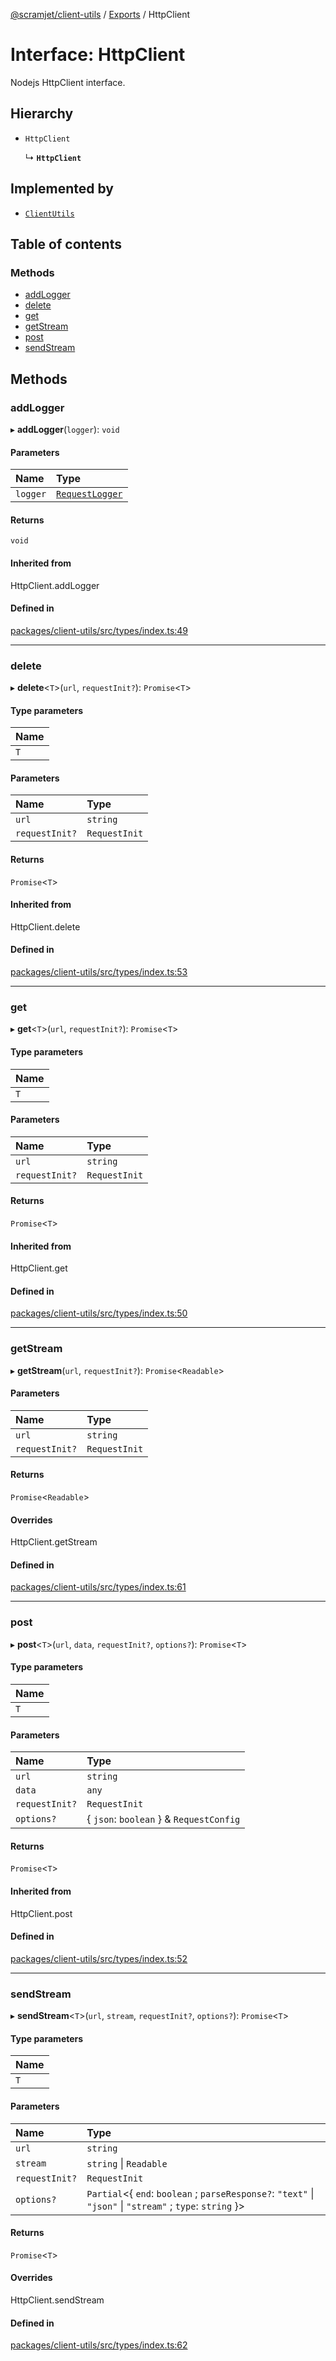 [@scramjet/client-utils](../README.md) / [Exports](../modules.md) / HttpClient

# Interface: HttpClient

Nodejs HttpClient interface.

## Hierarchy

- `HttpClient`

  ↳ **`HttpClient`**

## Implemented by

- [`ClientUtils`](../classes/ClientUtils.md)

## Table of contents

### Methods

- [addLogger](HttpClient.md#addlogger)
- [delete](HttpClient.md#delete)
- [get](HttpClient.md#get)
- [getStream](HttpClient.md#getstream)
- [post](HttpClient.md#post)
- [sendStream](HttpClient.md#sendstream)

## Methods

### addLogger

▸ **addLogger**(`logger`): `void`

#### Parameters

| Name | Type |
| :------ | :------ |
| `logger` | [`RequestLogger`](../modules.md#requestlogger) |

#### Returns

`void`

#### Inherited from

HttpClient.addLogger

#### Defined in

[packages/client-utils/src/types/index.ts:49](https://github.com/scramjetorg/transform-hub/blob/HEAD/packages/client-utils/src/types/index.ts#L49)

___

### delete

▸ **delete**<`T`\>(`url`, `requestInit?`): `Promise`<`T`\>

#### Type parameters

| Name |
| :------ |
| `T` |

#### Parameters

| Name | Type |
| :------ | :------ |
| `url` | `string` |
| `requestInit?` | `RequestInit` |

#### Returns

`Promise`<`T`\>

#### Inherited from

HttpClient.delete

#### Defined in

[packages/client-utils/src/types/index.ts:53](https://github.com/scramjetorg/transform-hub/blob/HEAD/packages/client-utils/src/types/index.ts#L53)

___

### get

▸ **get**<`T`\>(`url`, `requestInit?`): `Promise`<`T`\>

#### Type parameters

| Name |
| :------ |
| `T` |

#### Parameters

| Name | Type |
| :------ | :------ |
| `url` | `string` |
| `requestInit?` | `RequestInit` |

#### Returns

`Promise`<`T`\>

#### Inherited from

HttpClient.get

#### Defined in

[packages/client-utils/src/types/index.ts:50](https://github.com/scramjetorg/transform-hub/blob/HEAD/packages/client-utils/src/types/index.ts#L50)

___

### getStream

▸ **getStream**(`url`, `requestInit?`): `Promise`<`Readable`\>

#### Parameters

| Name | Type |
| :------ | :------ |
| `url` | `string` |
| `requestInit?` | `RequestInit` |

#### Returns

`Promise`<`Readable`\>

#### Overrides

HttpClient.getStream

#### Defined in

[packages/client-utils/src/types/index.ts:61](https://github.com/scramjetorg/transform-hub/blob/HEAD/packages/client-utils/src/types/index.ts#L61)

___

### post

▸ **post**<`T`\>(`url`, `data`, `requestInit?`, `options?`): `Promise`<`T`\>

#### Type parameters

| Name |
| :------ |
| `T` |

#### Parameters

| Name | Type |
| :------ | :------ |
| `url` | `string` |
| `data` | `any` |
| `requestInit?` | `RequestInit` |
| `options?` | { `json`: `boolean`  } & `RequestConfig` |

#### Returns

`Promise`<`T`\>

#### Inherited from

HttpClient.post

#### Defined in

[packages/client-utils/src/types/index.ts:52](https://github.com/scramjetorg/transform-hub/blob/HEAD/packages/client-utils/src/types/index.ts#L52)

___

### sendStream

▸ **sendStream**<`T`\>(`url`, `stream`, `requestInit?`, `options?`): `Promise`<`T`\>

#### Type parameters

| Name |
| :------ |
| `T` |

#### Parameters

| Name | Type |
| :------ | :------ |
| `url` | `string` |
| `stream` | `string` \| `Readable` |
| `requestInit?` | `RequestInit` |
| `options?` | `Partial`<{ `end`: `boolean` ; `parseResponse?`: ``"text"`` \| ``"json"`` \| ``"stream"`` ; `type`: `string`  }\> |

#### Returns

`Promise`<`T`\>

#### Overrides

HttpClient.sendStream

#### Defined in

[packages/client-utils/src/types/index.ts:62](https://github.com/scramjetorg/transform-hub/blob/HEAD/packages/client-utils/src/types/index.ts#L62)
